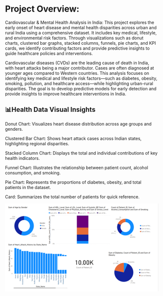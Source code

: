 # Project Overview:
Cardiovascular & Mental Health Analysis in India:
This project explores the early onset of heart disease and mental health disparities across urban and rural India using a comprehensive dataset. It includes key medical, lifestyle, and environmental risk factors. Through visualizations such as donut charts, clustered bar graphs, stacked columns, funnels, pie charts, and KPI cards, we identify contributing factors and provide predictive insights to guide healthcare policies and interventions.

Cardiovascular diseases (CVDs) are the leading cause of death in India, with heart attacks being a major contributor. Cases are often diagnosed at younger ages compared to Western countries. This analysis focuses on identifying key medical and lifestyle risk factors—such as diabetes, obesity, smoking, pollution, and healthcare access—while highlighting urban-rural disparities. The goal is to develop predictive models for early detection and provide insights to improve healthcare interventions in India.

## 📊Health Data Visual Insights
Donut Chart:
Visualizes heart disease distribution across age groups and genders.

Clustered Bar Chart:
Shows heart attack cases across Indian states, highlighting regional disparities.

Stacked Column Chart:
Displays the total and individual contributions of key health indicators.

Funnel Chart:
Illustrates the relationship between patient count, alcohol consumption, and smoking.

Pie Chart:
Represents the proportions of diabetes, obesity, and total patients in the dataset.

Card:
Summarizes the total number of patients for quick reference.

![image alt](https://github.com/Rachana16-2004/-PowerBI-Health-Care-Analytics-/blob/main/Screenshot%202025-07-22%20220828.png?raw=true)
